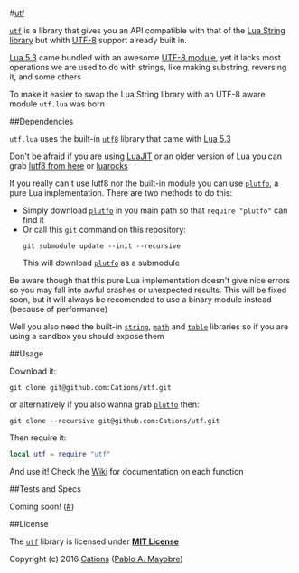 #[utf][1]

[`utf`][1] is a library that gives you an API compatible with that of the [Lua String library][8] but whith [UTF-8][2] support already built in.

[Lua 5.3][3] came bundled with an awesome [UTF-8 module][9], yet it lacks most operations we are used to do with strings, like making substring, reversing it, and some others

To make it easier to swap the Lua String library with an UTF-8 aware module `utf.lua` was born

##Dependencies

`utf.lua` uses the built-in [`utf8`][9] library that came with [Lua 5.3][3]

Don't be afraid if you are using [LuaJIT][4] or an older version of Lua you can grab [lutf8 from here][5] or [luarocks][6]

If you really can't use lutf8 nor the built-in module you can use [`plutfo`][7], a pure Lua implementation. There are two methods to do this:

* Simply download [`plutfo`][7] in you main path so that `require "plutfo"` can find it
* Or call this `git` command on this repository:
  ```shell
  git submodule update --init --recursive
  ```
  This will download [`plutfo`][7] as a submodule

Be aware though that this pure Lua implementation doesn't give nice errors so you may fall into awful crashes or unexpected results.
This will be fixed soon, but it will always be recomended to use a binary module instead (because of performance)

Well you also need the built-in [`string`][8], [`math`][10] and [`table`][11] libraries so if you are using a sandbox you should expose them

##Usage

Download it:
```shell
git clone git@github.com:Cations/utf.git
```
or alternatively if you also wanna grab [`plutfo`][7] then:
```shell
git clone --recursive git@github.com:Cations/utf.git
```

Then require it:
```lua
local utf = require "utf"
```

And use it! Check the [Wiki][12] for documentation on each function

##Tests and Specs

Coming soon! ([#][13])

##License

The [`utf`][1] library is licensed under [**MIT License**][14]

Copyright (c) 2016 [Cations][15] ([Pablo A. Mayobre][16])

[1]:https://github.com/Cations/utf
[2]:https://en.wikipedia.org/wiki/UTF-8
[3]:https://www.lua.org/download.html
[4]:http://luajit.org/luajit.html
[5]:https://github.com/Cations/lutf8
[6]:http://luarocks.org/modules/positive07/lutf8
[7]:https://github.com/Cations/plutfo

[8]:http://www.lua.org/manual/5.3/manual.html#6.4
[9]:http://www.lua.org/manual/5.3/manual.html#6.5
[10]:http://www.lua.org/manual/5.3/manual.html#6.7
[11]:http://www.lua.org/manual/5.3/manual.html#6.6

[12]:https://github.com/Cations/utf/wiki
[13]:https://github.com/Cations/utf/issues/6

[14]:https://github.com/Cations/utf/blob/master/LICENSE
[15]:https://www.github.com/Cations
[16]:https://www.github.com/Positive07